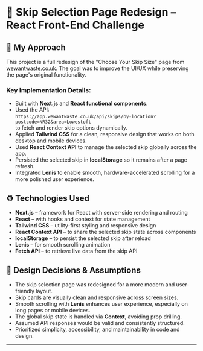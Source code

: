 # 🌿 Skip Selection Page Redesign – React Front-End Challenge

## 🧠 My Approach

This project is a full redesign of the "Choose Your Skip Size" page from [wewantwaste.co.uk](https://wewantwaste.co.uk). The goal was to improve the UI/UX while preserving the page's original functionality.

### Key Implementation Details:

- Built with **Next.js** and **React functional components**.
- Used the API:  
  `https://app.wewantwaste.co.uk/api/skips/by-location?postcode=NR32&area=Lowestoft`  
  to fetch and render skip options dynamically.
- Applied **Tailwind CSS** for a clean, responsive design that works on both desktop and mobile devices.
- Used **React Context API** to manage the selected skip globally across the app.
- Persisted the selected skip in **localStorage** so it remains after a page refresh.
- Integrated **Lenis** to enable smooth, hardware-accelerated scrolling for a more polished user experience.

## ⚙️ Technologies Used

- **Next.js** – framework for React with server-side rendering and routing
- **React** – with hooks and context for state management
- **Tailwind CSS** – utility-first styling and responsive design
- **React Context API** – to share the selected skip state across components
- **localStorage** – to persist the selected skip after reload
- **Lenis** – for smooth scrolling animation
- **Fetch API** – to retrieve live data from the skip API

## 🎨 Design Decisions & Assumptions

- The skip selection page was redesigned for a more modern and user-friendly layout.
- Skip cards are visually clean and responsive across screen sizes.
- Smooth scrolling with **Lenis** enhances user experience, especially on long pages or mobile devices.
- The global skip state is handled via **Context**, avoiding prop drilling.
- Assumed API responses would be valid and consistently structured.
- Prioritized simplicity, accessibility, and maintainability in code and design.

---
